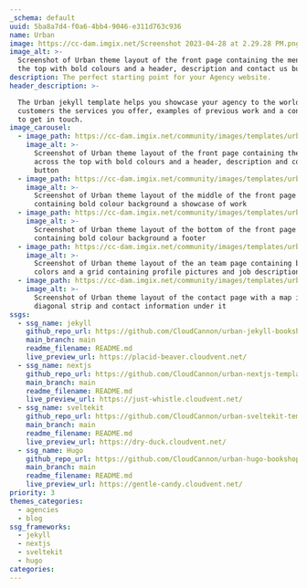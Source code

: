 ```yaml
---
_schema: default
uuid: 5ba8a7d4-f0a6-4bb4-9046-e311d763c936
name: Urban
image: https://cc-dam.imgix.net/Screenshot 2023-04-28 at 2.29.28 PM.png
image_alt: >-
  Screenshot of Urban theme layout of the front page containing the menu across
  the top with bold colours and a header, description and contact us button
description: The perfect starting point for your Agency website.
header_description: >-

  The Urban jekyll template helps you showcase your agency to the world. Show
  customers the services you offer, examples of previous work and a contact page
  to get in touch.
image_carousel:
  - image_path: https://cc-dam.imgix.net/community/images/templates/urban/1.jpg
    image_alt: >-
      Screenshot of Urban theme layout of the front page containing the menu
      across the top with bold colours and a header, description and contact us
      button
  - image_path: https://cc-dam.imgix.net/community/images/templates/urban/2.jpg
    image_alt: >-
      Screenshot of Urban theme layout of the middle of the front page
      containing bold colour background a showcase of work
  - image_path: https://cc-dam.imgix.net/community/images/templates/urban/3.jpg
    image_alt: >-
      Screenshot of Urban theme layout of the bottom of the front page
      containing bold colour background a footer
  - image_path: https://cc-dam.imgix.net/community/images/templates/urban/4.jpg
    image_alt: >-
      Screenshot of Urban theme layout of the an team page containing bold
      colors and a grid containing profile pictures and job descriptions
  - image_path: https://cc-dam.imgix.net/community/images/templates/urban/5.jpg
    image_alt: >-
      Screenshot of Urban theme layout of the contact page with a map in a
      diagonal strip and contact information under it
ssgs:
  - ssg_name: jekyll
    github_repo_url: https://github.com/CloudCannon/urban-jekyll-bookshop-template
    main_branch: main
    readme_filename: README.md
    live_preview_url: https://placid-beaver.cloudvent.net/
  - ssg_name: nextjs
    github_repo_url: https://github.com/CloudCannon/urban-nextjs-template
    main_branch: main
    readme_filename: README.md
    live_preview_url: https://just-whistle.cloudvent.net/
  - ssg_name: sveltekit
    github_repo_url: https://github.com/CloudCannon/urban-sveltekit-template
    main_branch: main
    readme_filename: README.md
    live_preview_url: https://dry-duck.cloudvent.net/
  - ssg_name: Hugo
    github_repo_url: https://github.com/CloudCannon/urban-hugo-bookshop-template
    main_branch: main
    readme_filename: README.md
    live_preview_url: https://gentle-candy.cloudvent.net/
priority: 3
themes_categories:
  - agencies
  - blog
ssg_frameworks:
  - jekyll
  - nextjs
  - sveltekit
  - hugo
categories: 
---
```

